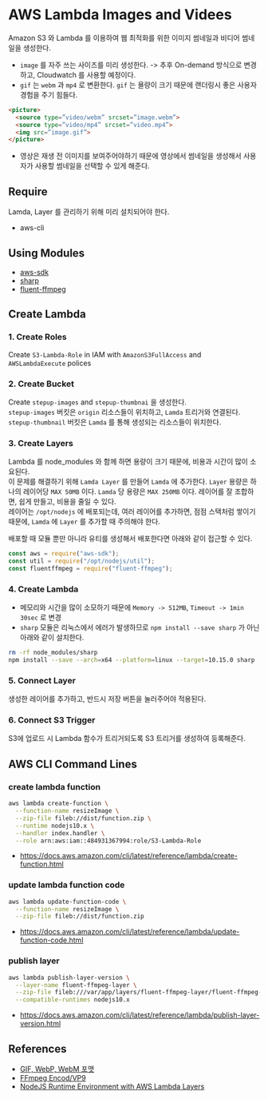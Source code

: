 # AWS Lambda Images and Videes

Amazon S3 와 Lambda 를 이용하여 웹 최적화를 위한 이미지 썸네일과 비디어 썸네일을 생성한다.

- `image` 를 자주 쓰는 사이즈를 미리 생성한다. -> 추후 On-demand 방식으로 변경하고, Cloudwatch 를 사용할 예정이다.
- `gif` 는 `webm` 과 `mp4` 로 변환한다. `gif` 는 욜량이 크기 때문에 랜더링시 좋은 사용자 경험을 주기 힘들다.
```html
<picture>
  <source type=”video/webm” srcset=”image.webm”>
  <source type=”video/mp4” srcset=”video.mp4”>
  <img src=”image.gif”>
</picture>
```
- 영상은 재생 전 이미지를 보여주어야하기 때문에 영상에서 썸네일을 생성해서 사용자가 사용할 썸네일을 선택할 수 있게 해준다.

## Require

Lamda, Layer 를 관리하기 위해 미리 설치되어야 한다.

- aws-cli

## Using Modules

- [aws-sdk](https://docs.aws.amazon.com/AWSJavaScriptSDK/latest/index.html)
- [sharp](https://sharp.pixelplumbing.com/en/stable/)
- [fluent-ffmpeg](https://github.com/fluent-ffmpeg/node-fluent-ffmpeg)

## Create Lambda

### 1. Create Roles

Create `S3-Lambda-Role` in IAM with `AmazonS3FullAccess` and `AWSLambdaExecute` polices

### 2. Create Bucket

Create `stepup-images` and `stepup-thumbnai` 을 생성한다.  
`stepup-images` 버킷은 `origin` 리소스들이 위치하고, `Lamda` 트리거와 연결된다.  
`stepup-thumbnail` 버킷은 `Lamda` 를 통해 생성되는 리소스들이 위치한다.

### 3. Create Layers

Lambda 를 node_modules 와 함께 하면 용량이 크기 때문에, 비용과 시간이 많이 소요된다.  
이 문제를 해결하기 위해 `Lamda Layer` 를 만들어 `Lamda` 에 추가한다. `Layer` 용량은 하나의 레이어당 `MAX 50MB` 이다. `Lamda` 당 용량은 `MAX 250MB` 이다. 레이어를 잘 조합하면, 쉽게 만들고, 비용을 줄일 수 있다.  
레이어는 `/opt/nodejs` 에 배포되는데, 여러 레이어를 추가하면, 점점 스택처럼 쌓이기 때문에, `Lamda` 에 `Layer` 를 추가할 때 주의해야 한다.  

배포할 때 모듈 뿐만 아니라 유티를 생성해서 배포한다면 아래와 같이 접근할 수 있다.

```javascript
const aws = require("aws-sdk");
const util = require("/opt/nodejs/util");
const fluentffmpeg = require("fluent-ffmpeg");
```

### 4. Create Lambda

- 메모리와 시간을 많이 소모하기 때문에 `Memory -> 512MB`, `Timeout -> 1min 30sec` 로 변경
- `sharp` 모듈은 리눅스에서 에러가 발생하므로 `npm install --save sharp` 가 아닌 아래와 같이 설치한다.
```bash
rm -rf node_modules/sharp
npm install --save --arch=x64 --platform=linux --target=10.15.0 sharp
```

### 5. Connect Layer

생성한 레이어를 추가하고, 반드시 저장 버튼을 눌러주어야 적용된다.

### 6. Connect S3 Trigger

S3에 업로드 시 Lambda 함수가 트리거되도록 S3 트리거를 생성하여 등록해준다.

## AWS CLI Command Lines

### create lambda function

```bash
aws lambda create-function \
  --function-name resizeImage \
  --zip-file fileb://dist/function.zip \
  --runtime nodejs10.x \
  --handler index.handler \
  --role arn:aws:iam::484931367994:role/S3-Lambda-Role
```

- https://docs.aws.amazon.com/cli/latest/reference/lambda/create-function.html

### update lambda function code

```bash
aws lambda update-function-code \
  --function-name resizeImage \
  --zip-file fileb://dist/function.zip
```

- https://docs.aws.amazon.com/cli/latest/reference/lambda/update-function-code.html

### publish layer

```bash
aws lambda publish-layer-version \
  --layer-name fluent-ffmpeg-layer \
  --zip-file fileb:///var/app/layers/fluent-ffmpeg-layer/fluent-ffmpeg-layer.zip \
  --compatible-runtimes nodejs10.x
```

- https://docs.aws.amazon.com/cli/latest/reference/lambda/publish-layer-version.html


## References

- [GIF, WebP, WebM 포맷](#https://kr.bandisoft.com/honeycam/help/file_format/)
- [FFmpeg Encod/VP9](https://trac.ffmpeg.org/wiki/Encode/VP9)
- [NodeJS Runtime Environment with AWS Lambda Layers](https://medium.com/@anjanava.biswas/nodejs-runtime-environment-with-aws-lambda-layers-f3914613e20e)
